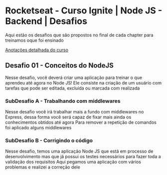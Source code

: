 # Rocketseat - Curso Ignite | Node JS - Backend | Desafios
Aqui estão os desafios que são propostos no final de cada chapter para treinamos oque foi ensinado

[Anotações detalhada do curso](https://deibsoncogo.notion.site/Curso-Ignite-Node-JS-Backend-1791383ce52b4dd0aaaf96f7be19d23e)

## Desafio 01 - Conceitos do NodeJS
Nesse desafio, você deverá criar uma aplicação para treinar o que aprendeu até agora no Node JS!
Ele consiste na criação de um usuário com tarefas que pode ser editada, excluída ou marcada com realizada

### SubDesafio A - Trabalhando com middlewares
Nesse desafio você irá trabalhar mais a fundo com middlewares no Express, dessa forma você será capaz de fixar mais ainda os conhecimentos obtidos até agora
Para remover a repetição de comandos foi aplicado alguns middlewares

### SubDesafio B - Corrigindo o código
Nesse desafio, temos uma aplicação Node JS que está em processo de desenvolvimento mas que já possui os testes necessários para fazer toda a validação dos requisitos
Aqui pegamos uma aplicação com vários problemas e realizei a correção dele
